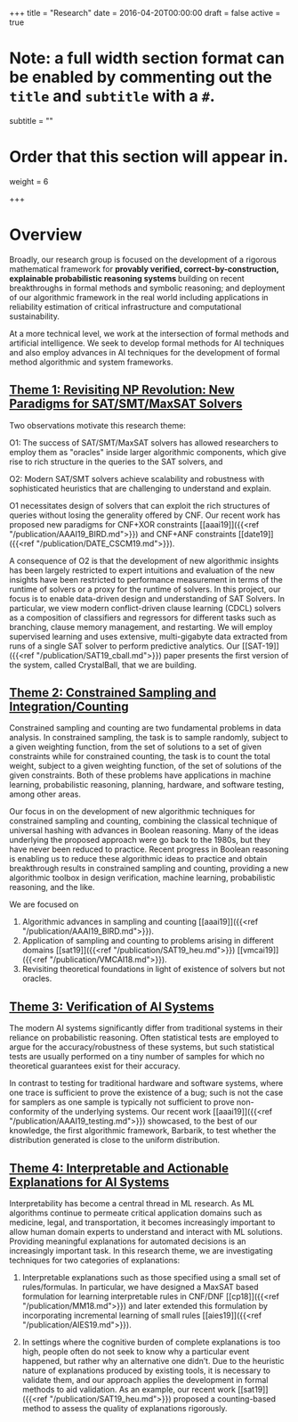 +++
title = "Research"
date = 2016-04-20T00:00:00
draft = false
active = true


# Note: a full width section format can be enabled by commenting out the `title` and `subtitle` with a `#`.
subtitle = ""

# Order that this section will appear in.
weight = 6

+++

# __Overview__

Broadly, our research group is focused on the development of a rigorous mathematical framework for <b> provably verified, correct-by-construction, explainable probabilistic reasoning systems </b> building on recent breakthroughs in formal methods and symbolic reasoning; and deployment of our algorithmic framework in the real world including applications in reliability estimation of critical infrastructure and computational sustainability.

At a more technical level, we work at the intersection of formal methods and artificial intelligence. We seek to develop formal methods for AI techniques and also employ advances in AI techniques for the development of formal method algorithmic and system frameworks.


## <u> Theme 1: Revisiting NP Revolution: New Paradigms for SAT/SMT/MaxSAT Solvers </u>

Two observations motivate this research theme:

O1: The success of SAT/SMT/MaxSAT solvers has allowed researchers to employ them as "oracles" inside larger algorithmic components, which give rise to rich structure in the queries to the SAT solvers, and

O2: Modern SAT/SMT solvers achieve scalability and robustness with sophisticated heuristics that are challenging to understand and explain.

O1 necessitates design of solvers that can exploit the rich structures of queries without losing the generality offered by CNF. Our recent work has proposed new paradigms for CNF+XOR constraints
[[aaai19]]({{<ref "/publication/AAAI19_BIRD.md">}}) and CNF+ANF constraints [[date19]]({{<ref "/publication/DATE_CSCM19.md">}}).

A consequence of O2 is that the development of new algorithmic insights has been largely restricted to expert intuitions and evaluation of the new insights have been restricted to performance measurement in terms of the runtime of solvers or a proxy for the runtime of solvers. In this project, our focus is to enable data-driven design and understanding of SAT Solvers. In particular, we view modern conflict-driven clause learning (CDCL) solvers as a composition of classifiers and regressors for different tasks such as branching, clause memory management, and restarting. We will employ supervised learning and uses extensive, multi-gigabyte data extracted from runs of a single SAT solver to perform predictive analytics. Our [[SAT-19]]({{<ref "/publication/SAT19_cball.md">}}) paper presents the first version of the system, called CrystalBall, that we are building.



## <u> Theme 2: Constrained Sampling and Integration/Counting </u>

Constrained sampling and counting are two fundamental problems in data analysis. In constrained sampling, the task is to sample randomly, subject to a given weighting function, from the set of solutions to a set of given constraints while for constrained counting, the task is to count the total weight, subject to a given weighting function, of the set of solutions of the given constraints. Both of these problems have applications in machine learning, probabilistic reasoning, planning, hardware, and software testing, among other areas.

Our focus in on the development of new algorithmic techniques for constrained sampling and counting, combining the classical technique of universal hashing with advances in Boolean reasoning. Many of the ideas underlying the proposed approach were go back to the 1980s, but they have never been reduced to practice. Recent progress in Boolean reasoning is enabling us to reduce these algorithmic ideas to practice and obtain breakthrough results in constrained sampling and counting, providing a new algorithmic toolbox in design verification, machine learning, probabilistic reasoning, and the like.

We are focused on

1. Algorithmic advances in sampling and counting [[aaai19]]({{<ref "/publication/AAAI19_BIRD.md">}}).
2. Application of sampling and counting to problems arising in different domains [[sat19]]({{<ref "/publication/SAT19_heu.md">}}) [[vmcai19]]({{<ref "/publication/VMCAI18.md">}}).
3. Revisiting theoretical foundations in light of existence of solvers but not oracles.


## <u> Theme 3: Verification of AI Systems </u>


The modern AI systems significantly differ from traditional systems in
their reliance on probabilistic reasoning.  Often statistical tests are
employed to argue for the accuracy/robustness of these systems, but such
statistical tests are usually performed on a tiny number of samples for
which no theoretical guarantees exist for their accuracy.

In contrast to
testing for traditional hardware and software systems, where one trace
is sufficient to prove the existence of a bug; such is not the case for
samplers as one sample is typically not sufficient to prove
non-conformity of the underlying systems. Our recent work
[[aaai19]]({{<ref "/publication/AAAI19_testing.md">}}) showcased, to the best of our knowledge, the first algorithmic framework, Barbarik, to test whether the distribution generated is close to the uniform distribution.
## <u> Theme 4: Interpretable and Actionable Explanations for AI Systems </u>

Interpretability has become a central thread in ML research. As ML algorithms
continue to permeate critical application domains such as medicine, legal, and
transportation, it becomes increasingly important to allow human domain experts to
understand and interact with ML solutions. Providing meaningful explanations for automated
decisions is an increasingly important task. In this research theme, we are investigating techniques for two categories of explanations:

1. Interpretable explanations such as those specified using a small set of rules/formulas. In particular, we have designed a MaxSAT based formulation for learning interpretable rules in CNF/DNF [[cp18]]({{<ref "/publication/MM18.md">}}) and later extended this formulation by incorporating incremental learning of small rules [[aies19]]({{<ref "/publication/AIES19.md">}}).


2. In settings where the cognitive burden of complete explanations is too high, people often do not seek to know why
a particular event happened, but rather why an alternative one
didn’t. Due to the heuristic nature of explanations produced by
existing tools, it is necessary to validate them, and our approach
applies the development in formal methods to aid validation. As an
example, our recent work [[sat19]]({{<ref "/publication/SAT19_heu.md">}})
proposed a counting-based method to assess the quality of explanations rigorously.

